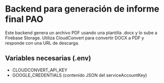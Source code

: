 # Backend para generación de informe final PAO

Este backend genera un archivo PDF usando una plantilla .docx y lo sube a Firebase Storage.
Utiliza CloudConvert para convertir DOCX a PDF y responde con una URL de descarga.

## Variables necesarias (.env)
- CLOUDCONVERT_API_KEY
- GOOGLE_CREDENTIALS (contenido JSON del serviceAccountKey)
